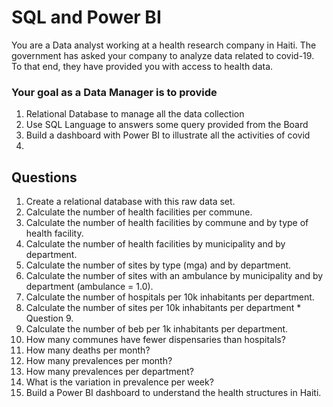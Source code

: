 # SQL and Power BI
You are a Data analyst working at a health research company in Haiti.  The government has asked your company to analyze data related to covid-19.  To that end, they have provided you with access to health data.

### Your goal as a Data Manager is to provide
<ol>
  <li> Relational Database to manage all the data collection </li>
  <li> Use SQL Language to answers some query provided from the Board </li>
  <li> Build a dashboard with Power BI to illustrate all the activities of covid </li>
  <li> </li>
</ol>

## Questions

<ol>
  <li> Create a relational database with this raw data set. </li>
  <li> Calculate the number of health facilities per commune. </li>
  <li> Calculate the number of health facilities by commune and by type of health facility. </li>
  <li> Calculate the number of health facilities by municipality and by department. </li>
  <li> Calculate the number of sites by type (mga) and by department. </li>
  <li> Calculate the number of sites with an ambulance by municipality and by department (ambulance = 1.0). </li>
  <li> Calculate the number of hospitals per 10k inhabitants per department. </li>
  <li> Calculate the number of sites per 10k inhabitants per department * Question 9. </li>
  <li> Calculate the number of beb per 1k inhabitants per department. </li>
  <li> How many communes have fewer dispensaries than hospitals? </li>
  <li> How many deaths per month? </li>
  <li> How many prevalences per month? </li>
  <li> How many prevalences per department? </li>
  <li> What is the variation in prevalence per week? </li>
  <li> Build a Power BI dashboard to understand the health structures in Haiti. </li>
</ol>
